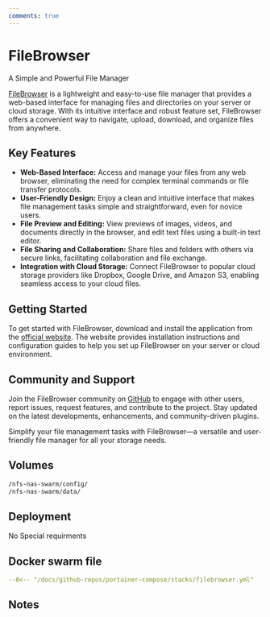```yaml
---
comments: true
---
```


# FileBrowser

A Simple and Powerful File Manager

[FileBrowser](https://filebrowser.org/) is a lightweight and easy-to-use file manager that provides a web-based interface for managing files and directories on your server or cloud storage. With its intuitive interface and robust feature set, FileBrowser offers a convenient way to navigate, upload, download, and organize files from anywhere.

## Key Features

- **Web-Based Interface:** Access and manage your files from any web browser, eliminating the need for complex terminal commands or file transfer protocols.
- **User-Friendly Design:** Enjoy a clean and intuitive interface that makes file management tasks simple and straightforward, even for novice users.
- **File Preview and Editing:** View previews of images, videos, and documents directly in the browser, and edit text files using a built-in text editor.
- **File Sharing and Collaboration:** Share files and folders with others via secure links, facilitating collaboration and file exchange.
- **Integration with Cloud Storage:** Connect FileBrowser to popular cloud storage providers like Dropbox, Google Drive, and Amazon S3, enabling seamless access to your cloud files.

## Getting Started

To get started with FileBrowser, download and install the application from the [official website](https://filebrowser.org/). The website provides installation instructions and configuration guides to help you set up FileBrowser on your server or cloud environment.

## Community and Support

Join the FileBrowser community on [GitHub](https://github.com/filebrowser/filebrowser) to engage with other users, report issues, request features, and contribute to the project. Stay updated on the latest developments, enhancements, and community-driven plugins.

Simplify your file management tasks with FileBrowser—a versatile and user-friendly file manager for all your storage needs.


## Volumes

```bash
/nfs-nas-swarm/config/
/nfs-nas-swarm/data/
```

## Deployment
No Special requirments

## Docker swarm file
``` yaml linenums="1" 
--8<-- "/docs/github-repos/portainer-compose/stacks/filebrowser.yml"
```

## Notes

